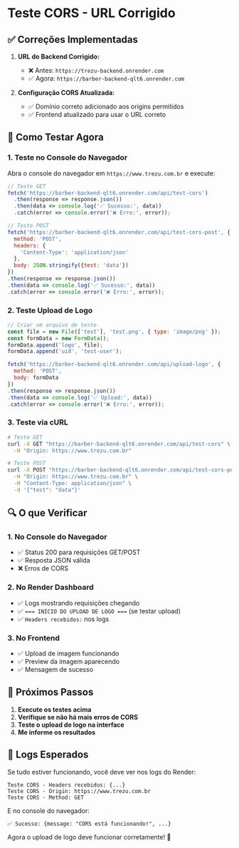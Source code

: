 # Teste CORS - URL Corrigido

## ✅ Correções Implementadas

1. **URL do Backend Corrigido:**
   - ❌ Antes: `https://trezu-backend.onrender.com`
   - ✅ Agora: `https://barber-backend-qlt6.onrender.com`

2. **Configuração CORS Atualizada:**
   - ✅ Domínio correto adicionado aos origins permitidos
   - ✅ Frontend atualizado para usar o URL correto

## 🧪 Como Testar Agora

### 1. Teste no Console do Navegador
Abra o console do navegador em `https://www.trezu.com.br` e execute:

```javascript
// Teste GET
fetch('https://barber-backend-qlt6.onrender.com/api/test-cors')
  .then(response => response.json())
  .then(data => console.log('✅ Sucesso:', data))
  .catch(error => console.error('❌ Erro:', error));

// Teste POST
fetch('https://barber-backend-qlt6.onrender.com/api/test-cors-post', {
  method: 'POST',
  headers: {
    'Content-Type': 'application/json'
  },
  body: JSON.stringify({test: 'data'})
})
.then(response => response.json())
.then(data => console.log('✅ Sucesso:', data))
.catch(error => console.error('❌ Erro:', error));
```

### 2. Teste Upload de Logo
```javascript
// Criar um arquivo de teste
const file = new File(['test'], 'test.png', { type: 'image/png' });
const formData = new FormData();
formData.append('logo', file);
formData.append('uid', 'test-user');

fetch('https://barber-backend-qlt6.onrender.com/api/upload-logo', {
  method: 'POST',
  body: formData
})
.then(response => response.json())
.then(data => console.log('✅ Upload:', data))
.catch(error => console.error('❌ Erro:', error));
```

### 3. Teste via cURL
```bash
# Teste GET
curl -X GET "https://barber-backend-qlt6.onrender.com/api/test-cors" \
  -H "Origin: https://www.trezu.com.br"

# Teste POST
curl -X POST "https://barber-backend-qlt6.onrender.com/api/test-cors-post" \
  -H "Origin: https://www.trezu.com.br" \
  -H "Content-Type: application/json" \
  -d '{"test": "data"}'
```

## 🔍 O que Verificar

### 1. No Console do Navegador
- ✅ Status 200 para requisições GET/POST
- ✅ Resposta JSON válida
- ❌ Erros de CORS

### 2. No Render Dashboard
- ✅ Logs mostrando requisições chegando
- ✅ `=== INÍCIO DO UPLOAD DE LOGO ===` (se testar upload)
- ✅ `Headers recebidos:` nos logs

### 3. No Frontend
- ✅ Upload de imagem funcionando
- ✅ Preview da imagem aparecendo
- ✅ Mensagem de sucesso

## 🚀 Próximos Passos

1. **Execute os testes acima**
2. **Verifique se não há mais erros de CORS**
3. **Teste o upload de logo na interface**
4. **Me informe os resultados**

## 📝 Logs Esperados

Se tudo estiver funcionando, você deve ver nos logs do Render:
```
Teste CORS - Headers recebidos: {...}
Teste CORS - Origin: https://www.trezu.com.br
Teste CORS - Method: GET
```

E no console do navegador:
```
✅ Sucesso: {message: "CORS está funcionando!", ...}
```

Agora o upload de logo deve funcionar corretamente! 🎉 